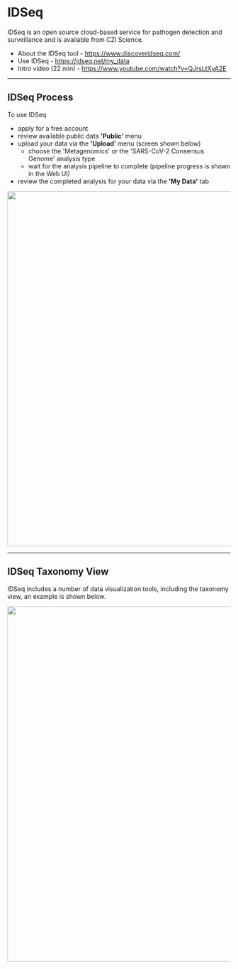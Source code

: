 # IDSeq

IDSeq is an open source cloud-based service for pathogen detection and surveillance and is available from CZI Science.  

- About the IDSeq tool - https://www.discoveridseq.com/
- Use IDSeq - https://idseq.net/my_data
- Intro video (22 min) - https://www.youtube.com/watch?v=QJrsLtXyA2E

---
## IDSeq Process

To use IDSeq  
- apply for a free account
- review available public data **'Public'** menu
- upload your data via the **'Upload'** menu (screen shown below)
  - choose the 'Metagenomics' or the 'SARS-CoV-2 Consensus Genome' analysis type
  - wait for the analysis pipeline to complete (pipeline progress is shown in the Web UI)
- review the completed analysis for your data via the **'My Data'** tab  

<img src="https://github.com/lynnlangit/TeamTeri/blob/master/Images/idseq-upload.png" width=800>

---

## IDSeq Taxonomy View

IDSeq includes a number of data visualization tools, including the taxonomy view, an example is shown below.

<img src="https://github.com/lynnlangit/TeamTeri/blob/master/Images/IDSeq-taxonomy.png" width=800>
